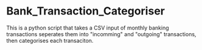 # Bank_Transaction_Categoriser
This is a python script that takes a CSV input of monthly banking transactions seperates them into "incomming" and "outgoing" transactions, then categorises each transaciton.  
